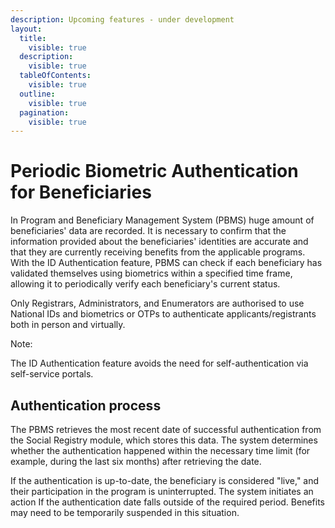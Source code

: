 ```yaml
---
description: Upcoming features - under development
layout:
  title:
    visible: true
  description:
    visible: true
  tableOfContents:
    visible: true
  outline:
    visible: true
  pagination:
    visible: true
---
```


# Periodic Biometric Authentication for Beneficiaries

In Program and Beneficiary Management System (PBMS) huge amount of beneficiaries' data are recorded. It is necessary to confirm that the information provided about the beneficiaries' identities are accurate and that they are currently receiving benefits from the applicable programs. With the ID Authentication feature, PBMS can check if each beneficiary has validated themselves using biometrics  within a specified time frame, allowing it to periodically verify each beneficiary's current status.

Only Registrars, Administrators, and Enumerators are authorised to use National IDs and biometrics or OTPs to authenticate applicants/registrants both in person and virtually.

Note:

The ID Authentication feature avoids the need for self-authentication via self-service portals.

## Authentication process

The PBMS retrieves the most recent date of successful authentication from the Social Registry module, which stores this data. The system determines whether the authentication happened within the necessary time limit (for example, during the last six months) after retrieving the date.

If the authentication is up-to-date, the beneficiary is considered "live," and their participation in the program is uninterrupted. The system initiates an action If the authentication date falls outside of the required period. Benefits may need to be temporarily suspended in this situation.
